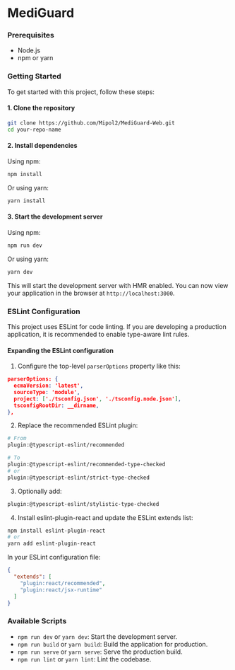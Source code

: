 # MediGuard

### Prerequisites

- Node.js
- npm or yarn 

### Getting Started

To get started with this project, follow these steps:

#### 1. Clone the repository

```bash
git clone https://github.com/Mipol2/MediGuard-Web.git
cd your-repo-name
```

#### 2. Install dependencies

Using npm:

```bash
npm install
```

Or using yarn:

```bash
yarn install
```

#### 3. Start the development server

Using npm:

```bash
npm run dev
```

Or using yarn:

```bash
yarn dev
```

This will start the development server with HMR enabled. You can now view your application in the browser at `http://localhost:3000`.

### ESLint Configuration

This project uses ESLint for code linting. If you are developing a production application, it is recommended to enable type-aware lint rules.

#### Expanding the ESLint configuration

1. Configure the top-level `parserOptions` property like this:

```json
parserOptions: {
  ecmaVersion: 'latest',
  sourceType: 'module',
  project: ['./tsconfig.json', './tsconfig.node.json'],
  tsconfigRootDir: __dirname,
},
```

2. Replace the recommended ESLint plugin:

```bash
# From
plugin:@typescript-eslint/recommended

# To
plugin:@typescript-eslint/recommended-type-checked
# or
plugin:@typescript-eslint/strict-type-checked
```

3. Optionally add:

```bash
plugin:@typescript-eslint/stylistic-type-checked
```

4. Install eslint-plugin-react and update the ESLint extends list:

```bash
npm install eslint-plugin-react
# or
yarn add eslint-plugin-react
```

In your ESLint configuration file:

```json
{
  "extends": [
    "plugin:react/recommended",
    "plugin:react/jsx-runtime"
  ]
}
```

### Available Scripts

- `npm run dev` or `yarn dev`: Start the development server.
- `npm run build` or `yarn build`: Build the application for production.
- `npm run serve` or `yarn serve`: Serve the production build.
- `npm run lint` or `yarn lint`: Lint the codebase.
